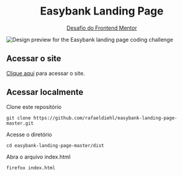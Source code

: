 <div align="center">
  <h1> Easybank Landing Page </h1>
  <p><a href="https://www.frontendmentor.io/challenges/easybank-landing-page-WaUhkoDN">Desafio do Frontend Mentor</a></p>
</div>

![Design preview for the Easybank landing page coding challenge](https://res.cloudinary.com/dz209s6jk/image/upload/v1583427671/Challenges/yezt1f56cfp2njnakpbo.jpg)

## Acessar o site

[Clique aqui](https://rafaeldiehl.github.io/easybank-landing-page-master/) para acessar o site.

## Acessar localmente

Clone este repositório
```
git clone https://github.com/rafaeldiehl/easybank-landing-page-master.git
```
Acesse o diretório
```
cd easybank-landing-page-master/dist
```
Abra o arquivo index.html
```
firefox index.html


